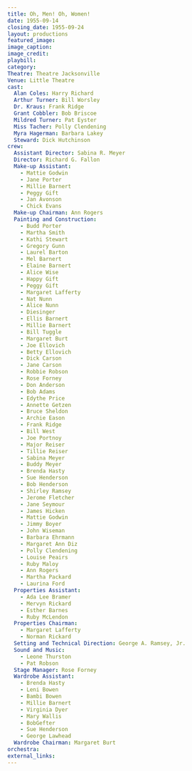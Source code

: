 ```yaml
---
title: Oh, Men! Oh, Women!
date: 1955-09-14
closing_date: 1955-09-24
layout: productions
featured_image: 
image_caption:
image_credit:
playbill: 
category: 
Theatre: Theatre Jacksonville
Venue: Little Theatre
cast:
  Alan Coles: Harry Richard
  Arthur Turner: Bill Worsley
  Dr. Kraus: Frank Ridge
  Grant Cobbler: Bob Briscoe
  Mildred Turner: Pat Eyster
  Miss Tacher: Polly Clendening
  Myra Hagerman: Barbara Lakey
  Steward: Dick Hutchinson
crew:
  Assistant Director: Sabina R. Meyer
  Director: Richard G. Fallon
  Make-up Assistant:
    - Mattie Godwin
    - Jane Porter
    - Millie Barnert
    - Peggy Gift
    - Jan Avonson
    - Chick Evans
  Make-up Chairman: Ann Rogers
  Painting and Construction:
    - Budd Porter
    - Martha Smith
    - Kathi Stewart
    - Gregory Gunn
    - Laurel Barton
    - Mel Barnert
    - Elaine Barnert
    - Alice Wise
    - Happy Gift
    - Peggy Gift
    - Margaret Lafferty
    - Nat Nunn
    - Alice Nunn
    - Diesinger
    - Ellis Barnert
    - Millie Barnert
    - Bill Tuggle
    - Margaret Burt
    - Joe Ellovich
    - Betty Ellovich
    - Dick Carson
    - Jane Carson
    - Robbie Robson
    - Rose Forney
    - Don Anderson
    - Bob Adams
    - Edythe Price
    - Annette Getzen
    - Bruce Sheldon
    - Archie Eason
    - Frank Ridge
    - Bill West
    - Joe Portnoy
    - Major Reiser
    - Tillie Reiser
    - Sabina Meyer
    - Buddy Meyer
    - Brenda Hasty
    - Sue Henderson
    - Bob Henderson
    - Shirley Ramsey
    - Jerome Fletcher
    - Jane Seymour
    - James Hicken
    - Mattie Godwin
    - Jimmy Boyer
    - John Wiseman
    - Barbara Ehrmann
    - Margaret Ann Diz
    - Polly Clendening
    - Louise Peairs
    - Ruby Maloy
    - Ann Rogers
    - Martha Packard
    - Laurina Ford
  Properties Assistant:
    - Ada Lee Bramer
    - Mervyn Rickard
    - Esther Barnes
    - Ruby McLendon
  Properties Chairman:
    - Margaret Lafferty
    - Norman Rickard
  Setting and Technical Direction: George A. Ramsey, Jr.
  Sound and Music:
    - Leone Thurston
    - Pat Robson
  Stage Manager: Rose Forney
  Wardrobe Assistant:
    - Brenda Hasty
    - Leni Bowen
    - Bambi Bowen
    - Millie Barnert
    - Virginia Dyer
    - Mary Wallis
    - BobGefter
    - Sue Henderson
    - George Lawhead
  Wardrobe Chairman: Margaret Burt
orchestra:
external_links:
---
```


